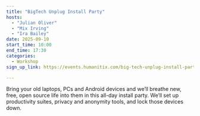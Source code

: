 ```yaml
---
title: "BigTech Unplug Install Party"
hosts:
  - "Julian Oliver"
  - "Mix Irving"
  - "Ira Bailey"
date: 2025-09-10
start_time: 10:00
end_time: 17:30
categories:
  - Workshop
sign_up_link: https://events.humanitix.com/big-tech-unplug-install-party/tickets

---
```


Bring your old laptops, PCs and Android devices and we’ll breathe new, free,
open source life into them in this all-day install party. We’ll set up
productivity suites, privacy and anonymity tools, and lock those devices down.

